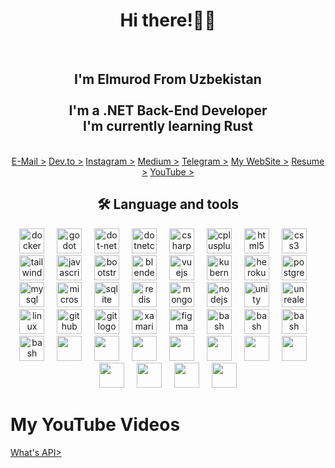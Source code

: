  <div align="center">
      <h1>Hi there!👋🏻</h1>
  <br clear="both">
      <h2 align="center">I'm Elmurod From Uzbekistan<br><br>I'm a .NET Back-End Developer<br>I'm currently learning Rust</h2>
 </div>
<br clear="both">

<div align="center">
 <a href="https://mail.google.com/elmuroddevvv@gmail.com/">E-Mail ></a>
 <a href="https://dev.to/elmur0d11">Dev.to ></a>
 <a href="https://www.instagram.com/elmurod.developer/">Instagram ></a>
 <a href="https://medium.com/@elmuroddevvv">Medium ></a>
 <a href="https://t.me/dotnetdevsblog">Telegram ></a>
 <a href="https://bright-pudding-ee04e4.netlify.app">My WebSite ></a>
 <a href="https://docs.google.com/document/d/11isS1vX8vjeVhtGOnS0VL67JsZD6RK23kjwsvvCHpMc/edit?usp=sharing">Resume ></a>
 <a href="https://www.youtube.com/channel/UCU0fJXxM7Vbs46UVYqYkSwg">YouTube ></a>
</div>

<h2 align="center">🛠 Language and tools</h2>

<div align="center">
  <img src="https://cdn.jsdelivr.net/gh/devicons/devicon/icons/docker/docker-original.svg" height="40" alt="docker logo"  />
  <img width="12" />
  <img src="https://cdn.jsdelivr.net/gh/devicons/devicon/icons/godot/godot-original.svg" height="40" alt="godot logo"  />
  <img width="12" />
  <img src="https://cdn.jsdelivr.net/gh/devicons/devicon/icons/dot-net/dot-net-plain.svg" height="40" alt="dot-net logo"  />
  <img width="12" />
  <img src="https://cdn.jsdelivr.net/gh/devicons/devicon/icons/dotnetcore/dotnetcore-original.svg" height="40" alt="dotnetcore logo"  />
  <img width="12" />
  <img src="https://cdn.jsdelivr.net/gh/devicons/devicon/icons/csharp/csharp-original.svg" height="40" alt="csharp logo"  />
  <img width="12" />
  <img src="https://cdn.jsdelivr.net/gh/devicons/devicon/icons/cplusplus/cplusplus-original.svg" height="40" alt="cplusplus logo"  />
  <img width="12" />
  <img src="https://cdn.jsdelivr.net/gh/devicons/devicon/icons/html5/html5-original.svg" height="40" alt="html5 logo"  />
  <img width="12" />
  <img src="https://cdn.jsdelivr.net/gh/devicons/devicon/icons/css3/css3-original.svg" height="40" alt="css3 logo"  />
  <img width="12" />
  <img src="https://cdn.jsdelivr.net/gh/devicons/devicon/icons/tailwindcss/tailwindcss-original-wordmark.svg" height="40" alt="tailwindcss logo"  />
  <img width="12" />
  <img src="https://cdn.jsdelivr.net/gh/devicons/devicon/icons/javascript/javascript-original.svg" height="40" alt="javascript logo"  />
  <img width="12" />
  <img src="https://cdn.jsdelivr.net/gh/devicons/devicon/icons/bootstrap/bootstrap-original.svg" height="40" alt="bootstrap logo"  />
  <img width="12" />
  <img src="https://cdn.jsdelivr.net/gh/devicons/devicon/icons/blender/blender-original.svg" height="40" alt="blender logo"  />
  <img width="12" />
  <img src="https://cdn.jsdelivr.net/gh/devicons/devicon/icons/vuejs/vuejs-original.svg" height="40" alt="vuejs logo"  />
  <img width="12" />
  <img src="https://cdn.jsdelivr.net/gh/devicons/devicon/icons/kubernetes/kubernetes-plain.svg" height="40" alt="kubernetes logo"  />
  <img width="12" />
  <img src="https://cdn.jsdelivr.net/gh/devicons/devicon/icons/heroku/heroku-original.svg" height="40" alt="heroku logo"  />
  <img width="12" />
  <img src="https://cdn.jsdelivr.net/gh/devicons/devicon/icons/postgresql/postgresql-original.svg" height="40" alt="postgresql logo"  />
  <img width="12" />
  <img src="https://cdn.jsdelivr.net/gh/devicons/devicon/icons/mysql/mysql-original.svg" height="40" alt="mysql logo"  />
  <img width="12" />
  <img src="https://cdn.jsdelivr.net/gh/devicons/devicon/icons/microsoftsqlserver/microsoftsqlserver-plain.svg" height="40" alt="microsoftsqlserver logo"  />
  <img width="12" />
  <img src="https://cdn.jsdelivr.net/gh/devicons/devicon/icons/sqlite/sqlite-original.svg" height="40" alt="sqlite logo"  />
  <img width="12" />
  <img src="https://cdn.jsdelivr.net/gh/devicons/devicon/icons/redis/redis-original.svg" height="40" alt="redis logo"  />
  <img width="12" />
  <img src="https://cdn.jsdelivr.net/gh/devicons/devicon/icons/mongodb/mongodb-original.svg" height="40" alt="mongodb logo"  />
  <img width="12" />
  <img src="https://cdn.jsdelivr.net/gh/devicons/devicon/icons/nodejs/nodejs-original.svg" height="40" alt="nodejs logo"  />
  <img width="12" />
  <img src="https://cdn.jsdelivr.net/gh/devicons/devicon/icons/unity/unity-original.svg" height="40" alt="unity logo"  />
  <img width="12" />
  <img src="https://cdn.jsdelivr.net/gh/devicons/devicon/icons/unrealengine/unrealengine-original.svg" height="40" alt="unrealengine logo"  />
  <img width="12" />
  <img src="https://cdn.jsdelivr.net/gh/devicons/devicon/icons/linux/linux-original.svg" height="40" alt="linux logo"  />
  <img width="12" />
  <img src="https://cdn.jsdelivr.net/gh/devicons/devicon@latest/icons/github/github-original.svg" height="40" alt="github logo"  />
  <img width="12" />
  <img src="https://cdn.jsdelivr.net/gh/devicons/devicon/icons/git/git-original.svg" height="40" alt="git logo"  />
  <img width="12" />
  <img src="https://cdn.jsdelivr.net/gh/devicons/devicon/icons/xamarin/xamarin-original.svg" height="40" alt="xamarin logo"  />
  <img width="12" />
  <img src="https://cdn.jsdelivr.net/gh/devicons/devicon/icons/figma/figma-original.svg" height="40" alt="figma logo"  />
  <img width="12" />
  <img src="https://cdn.jsdelivr.net/gh/devicons/devicon/icons/bash/bash-original.svg" height="40" alt="bash logo"  />
 <img width="12" />
  <img src="https://cdn.jsdelivr.net/gh/devicons/devicon@latest/icons/rabbitmq/rabbitmq-original.svg" height="40" alt="bash logo"  />
 <img width="12" />
  <img src="https://cdn.jsdelivr.net/gh/devicons/devicon@latest/icons/postman/postman-original.svg" height="40" alt="bash logo"  />
 <img width="12" />
  <img src="https://cdn.jsdelivr.net/gh/devicons/devicon@latest/icons/mariadb/mariadb-original.svg" height="40" alt="bash logo"  />
 <img width="12" />
 <img src="https://cdn.jsdelivr.net/gh/devicons/devicon@latest/icons/elasticsearch/elasticsearch-original.svg" height="40" />
 <img width="12"/>
 <img src="https://cdn.jsdelivr.net/gh/devicons/devicon@latest/icons/nuget/nuget-original.svg" height="40" />
 <img width="12"/>
 <img src="https://cdn.jsdelivr.net/gh/devicons/devicon@latest/icons/swagger/swagger-original.svg" height="40"/>
 <img width="12"/>
<img src="https://cdn.jsdelivr.net/gh/devicons/devicon@latest/icons/visualstudio/visualstudio-original.svg" height="40" />
 <img width="12"/>
 <img src="https://cdn.jsdelivr.net/gh/devicons/devicon@latest/icons/powershell/powershell-original.svg" height="40"/>
 <img width="12"/>
<img src="https://cdn.jsdelivr.net/gh/devicons/devicon@latest/icons/insomnia/insomnia-original.svg" height="40"/>
 <img width="12"/>
<img src="https://cdn.jsdelivr.net/gh/devicons/devicon@latest/icons/gitlab/gitlab-original.svg" height="40"/>
 <img width="12"/>
<img src="https://cdn.jsdelivr.net/gh/devicons/devicon@latest/icons/kibana/kibana-original.svg" height="40"/>
 <img width="12"/>
<img src="https://cdn.jsdelivr.net/gh/devicons/devicon@latest/icons/grpc/grpc-original.svg" height="40"/>
<img width="12"/>
<img src="https://imgs.search.brave.com/nZ37C0lZVW7U1T9m2Ao1A3MJJrSjP6ikErYzcsarD4s/rs:fit:860:0:0:0/g:ce/aHR0cHM6Ly9yYXcu/Z2l0aHVidXNlcmNv/bnRlbnQuY29tL0Zh/a2VJdEVhc3kvZmFr/ZWl0ZWFzeS5naXRo/dWIuaW8vbWFzdGVy/L2ltZy9mYWtlaXRl/YXN5X2xvZ29fMjU2/LnBuZw" height="40"/>
 <img width="12"/>
<img src="https://imgs.search.brave.com/PN-wTztuJ_G_RZSaV8Z1tnoxsu9pLEszs3QDE7VCiRA/rs:fit:860:0:0:0/g:ce/aHR0cHM6Ly9icmlh/bm1lZWtlci5tZS9h/c3NldHMvMjAyMS0w/OC0xNF9jcmVhdGlu/Zy1jdXN0b20tYXNz/ZXJ0aW9ucy13aXRo/LWZsdWVudC1hc3Nl/cnRpb25zL2ZsdWVu/dF9hc3NlcnRpb25z/X2xhcmdlX2hvcml6/b250YWxfbG9nby5w/bmc" height="40"/>

</div>

# My YouTube Videos
 <a href="https://www.youtube.com/watch?v=ELf8KV9gjF0">What's API></a>
